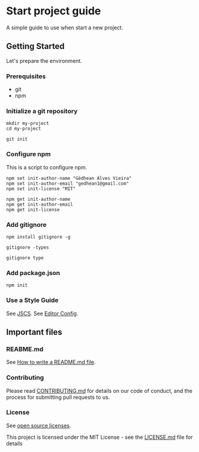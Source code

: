 # Start project guide

A simple guide to use when start a new project.

## Getting Started

Let's prepare the environment.

### Prerequisites

- git
- npm

### Initialize a git repository 

```
mkdir my-project 
cd my-project

git init
```

### Configure npm

This is a script to configure npm.

```
npm set init-author-name "Gêdhean Alves Vieira"
npm set init-author-email "gedhean1@gmail.com"
npm set init-license "MIT"

npm get init-author-name
npm get init-author-email
npm get init-license

```

### Add gitignore

```
npm install gitignore -g

gitignore -types

gitignore type

```

### Add package.json


```
npm init

```
### Use a Style Guide

See [JSCS](http://jscs.info/).
See [Editor Config](editorconfig.org).

## Important files

### REABME.md

See [How to write a README.md file](http://jfhbrook.github.io/2011/11/09/readmes.html).

### Contributing

Please read [CONTRIBUTING.md]() for details on our code of conduct, and the process for submitting pull requests to us.

### License

See [open source licenses](https://opensource.org/licenses).

This project is licensed under the MIT License - see the [LICENSE.md](https://github.com/gedhean/start-project-guide/blob/master/LICENSE) file for details
